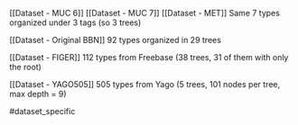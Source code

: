 [[Dataset - MUC 6]]
[[Dataset - MUC 7]]
[[Dataset - MET]]
Same 7 types organized under 3 tags (so 3 trees)

[[Dataset - Original BBN]]
92 types organized in 29 trees

[[Dataset - FIGER]]
112 types from Freebase (38 trees, 31 of them with only the root)

[[Dataset - YAGO505]]
505 types from Yago (5 trees, 101 nodes per tree, max depth = 9)

#dataset_specific 